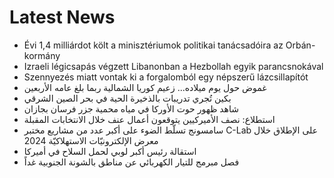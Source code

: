 # Latest News
-  Évi 1,4 milliárdot költ a minisztériumok politikai tanácsadóira az Orbán-kormány
-  Izraeli légicsapás végzett Libanonban a Hezbollah egyik parancsnokával
-  Szennyezés miatt vontak ki a forgalomból egy népszerű lázcsillapítót
-  غموض حول يوم ميلاده... زعيم كوريا الشمالية ربما بلغ عامه الأربعين
-  بكين تُجري تدريبات بالذخيرة الحية في بحر الصين الشرقي
-  شاهد ظهور حوت الأوركا في مياه محمية جزر فرسان بجازان
-  استطلاع: نصف الأميركيين يتوقعون أعمال عنف خلال الانتخابات المقبلة
-  سامسونج تسلّط الضوء على أكبر عدد من مشاريع مختبر C-Lab على الإطلاق خلال معرض الإلكترونيّات الاستهلاكيّة 2024
-  استقالة رئيس أكبر لوبي لحمل السلاح في أميركا
-  فصل مبرمج للتيار الكهربائي عن مناطق بالشونة الجنوبية غداً
